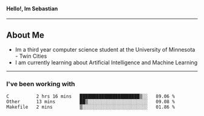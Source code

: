 #### Hello!, Im Sebastian


---
## About Me
- Im a third year computer science student at the University of Minnesota - Twin Cities
- I am currently learning about Artificial Intelligence and Machine Learning

---

### I've been working with
<!--START_SECTION:waka-->

```text
C          2 hrs 16 mins   ██████████████████████▒░░   89.06 %
Other      13 mins         ██▒░░░░░░░░░░░░░░░░░░░░░░   09.08 %
Makefile   2 mins          ▒░░░░░░░░░░░░░░░░░░░░░░░░   01.86 %
```

<!--END_SECTION:waka-->


